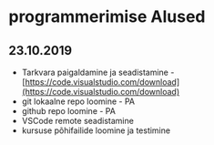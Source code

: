 # programmerimise Alused
## 23.10.2019
* Tarkvara paigaldamine ja seadistamine - [https://code.visualstudio.com/download](https://code.visualstudio.com/download)
* git lokaalne repo loomine - PA
* github repo loomine - PA
* VSCode remote seadistamine
* kursuse põhifailide loomine ja testimine